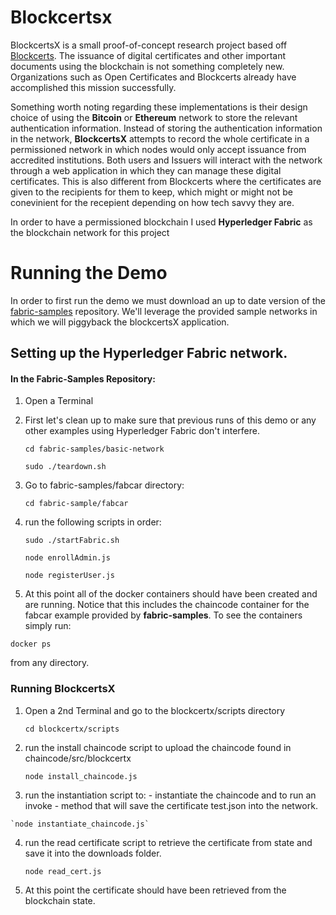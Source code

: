 


# Blockcertsx

BlockcertsX is a small proof-of-concept research project based off [Blockcerts](https://www.blockcerts.org/about.html). The issuance of digital certificates and other important documents using the blockchain is not something completely new. Organizations such as Open Certificates and Blockcerts already have accomplished this mission successfully.

Something worth noting regarding these implementations is their design choice of using the **Bitcoin** or **Ethereum** network to store the relevant authentication information. Instead of storing the authentication information in the network, **BlockcertsX** attempts to record the whole certificate in a permissioned network in which nodes would only accept issuance from accredited institutions. Both users and Issuers will interact with the network through a web application in which they can manage these digital certificates. This is also different from Blockcerts where the certificates are given to the recipients for them to keep, which might or might not be conevinient for the recepient depending on how tech savvy they are.

In order to have a permissioned blockchain I used **Hyperledger Fabric** as the blockchain network for this project

# Running the Demo

In order to first run the demo we must download an up to date version of the [fabric-samples]('https://github.com/hyperledger/fabric-samples') repository. We'll leverage the provided sample networks in which we will piggyback the blockcertsX application.

## Setting up the Hyperledger Fabric network.

#### In the Fabric-Samples Repository:

  1. Open a Terminal
  2. First let's clean up to make sure that previous runs of this demo or any other examples using Hyperledger Fabric don't interfere.

      `cd fabric-samples/basic-network`

      `sudo ./teardown.sh`

  3. Go to fabric-samples/fabcar directory:

      `cd fabric-sample/fabcar`

  4. run the following scripts in order:

      `sudo ./startFabric.sh`

      `node enrollAdmin.js`

      `node registerUser.js`

  5. At this point all of the docker containers should have been created and are running. Notice that this includes the chaincode container for the fabcar example provided by **fabric-samples**. To see the containers simply run:

  `docker ps`

  from any directory.

### Running BlockcertsX

  1. Open a 2nd Terminal and go to the blockcertx/scripts directory

      `cd blockcertx/scripts`

  2. run the install chaincode script to upload the chaincode found in chaincode/src/blockcertx

      `node install_chaincode.js`

  3. run the instantiation script to:
    - instantiate the chaincode and to run an invoke
    - method that will save the certificate test.json into the network.

    `node instantiate_chaincode.js`

  4. run the read certificate script to retrieve the certificate from state and save it into the downloads folder.

      `node read_cert.js`

  5. At this point the certificate should have been retrieved from the blockchain state.
